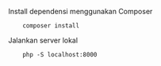 Install dependensi menggunakan Composer

```
    composer install
```

Jalankan server lokal

```
    php -S localhost:8000
```
